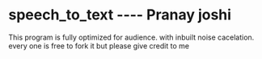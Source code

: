 # speech_to_text ---- Pranay joshi
This program is fully optimized for audience.
with inbuilt noise cacelation.
every one is free to fork it but please give credit to me
